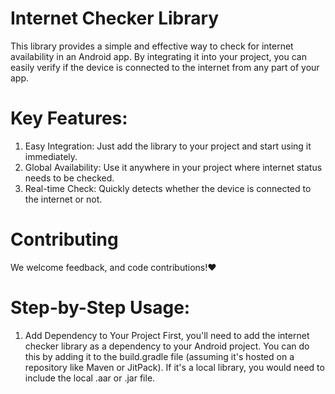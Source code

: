 # Internet Checker Library
This library provides a simple and effective way to check for internet availability in an Android app. By integrating it into your project, you can easily verify if the device is connected to the internet from any part of your app.

# Key Features:
1. Easy Integration: Just add the library to your project and start using it immediately.
2. Global Availability: Use it anywhere in your project where internet status needs to be checked.
3. Real-time Check: Quickly detects whether the device is connected to the internet or not.

# Contributing

We welcome feedback, and code contributions!❤️

# Step-by-Step Usage: 

1. Add Dependency to Your Project
First, you'll need to add the internet checker library as a dependency to your Android project. You can do this by adding it to the build.gradle file (assuming it's hosted on a repository like Maven or JitPack). If it's a local library, you would need to include the local .aar or .jar file.

